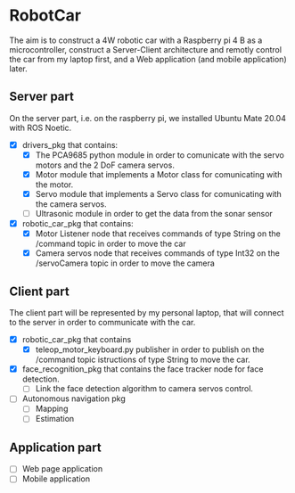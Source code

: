 # RobotCar

The aim is to construct a 4W robotic car with a Raspberry pi 4 B as a microcontroller, construct a Server-Client architecture and remotly control the car from my laptop first, and a Web application (and mobile application) later. 

## Server part
On the server part, i.e. on the raspberry pi, we installed Ubuntu Mate 20.04 with ROS Noetic.

- [X] drivers_pkg that contains:
   - [x] The PCA9685 python module in order to comunicate with the servo motors and the 2 DoF camera servos.
   - [x] Motor module that implements a Motor class for comunicating with the motor.
   - [x] Servo module that implements a Servo class for comunicating with the camera servos.
   - [ ] Ultrasonic module in order to get the data from the sonar sensor
   
- [X] robotic_car_pkg that contains:
   - [x] Motor Listener node that receives commands of type String on the /command topic in order to move the car
   - [x] Camera servos node that receives commands of type Int32 on the /servoCamera topic in order to move the camera

## Client part
The client part will be represented by my personal laptop, that will connect to the server in order to communicate with the car.

- [X] robotic_car_pkg that contains
   - [x] teleop_motor_keyboard.py publisher in order to publish on the /command topic istructions of type String to move the car.

- [X] face_recognition_pkg that contains the face tracker node for face detection.
   - [ ] Link the face detection algorithm to camera servos control.

- [ ] Autonomous navigation pkg
  - [ ] Mapping
  - [ ] Estimation

## Application part

- [ ] Web page application 
- [ ] Mobile application
